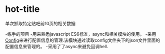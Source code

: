 # hot-title
单次抓取特定贴吧前10页的相关数据

-练手的项目 
-用来熟悉javascript ES6标准，async和相关模块的使用。
-采用[Config](https://github.com/lorenwest/node-config)来进行配置信息的管理.该模块通过读取config文件夹下的json文件里面的配置信息来管理的。
-采用了了async来避免回调hell.

